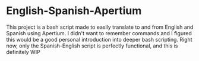 # English-Spanish-Apertium
This project is a bash script made to easily translate to and from English and Spanish using Apertium. I didn't want to remember commands and I figured this
would be a good personal introduction into deeper bash scripting. Right now, only the Spanish-English script is perfectly functional, and this is definitely WIP
